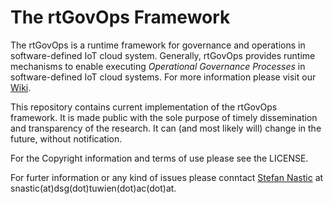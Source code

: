 The rtGovOps Framework 
======
The rtGovOps is a runtime framework for governance and operations in software-defined IoT cloud system. Generally, rtGovOps provides runtime mechanisms to enable executing *Operational Governance Processes* in software-defined IoT cloud systems. For more information please visit our [Wiki][2].

This repository contains current implementation of the rtGovOps framework. It is made public with the sole purpose of timely dissemination and transparency of the research. It can (and most likely will) change in the future, without notification.

For the Copyright information and terms of use please see the LICENSE.

For furter information or any kind of issues please conntact [Stefan Nastic][1] at snastic(at)dsg(dot)tuwien(dot)ac(dot)at.



  [1]:http://dsg.tuwien.ac.at/staff/snastic/
  [2]:https://github.com/tuwiendsg/GovOps/wiki
